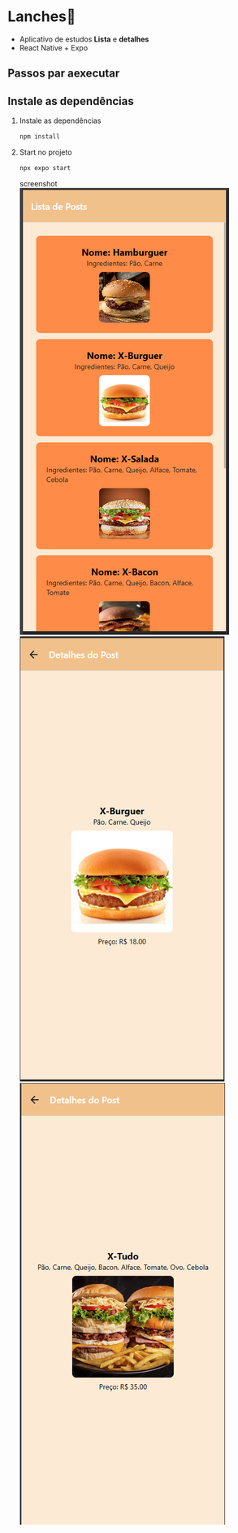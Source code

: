 # Lanches👋
- Aplicativo de estudos **Lista** e **detalhes**
- React Native + Expo

## Passos par aexecutar

## Instale as dependências

1. Instale as dependências

   ```bash
   npm install
   ```

2. Start no projeto

   ```bash
   npx expo start
   ```

   screenshot
    ![Screenshot](./assets/images/Captura%20de%20tela%202025-08-19%20135758.png)
    ![Screenshot](./assets/images/Captura%20de%20tela%202025-08-19%20135829.png)
    ![Screenshot](./assets/images/Captura%20de%20tela%202025-08-19%20135844.png)

